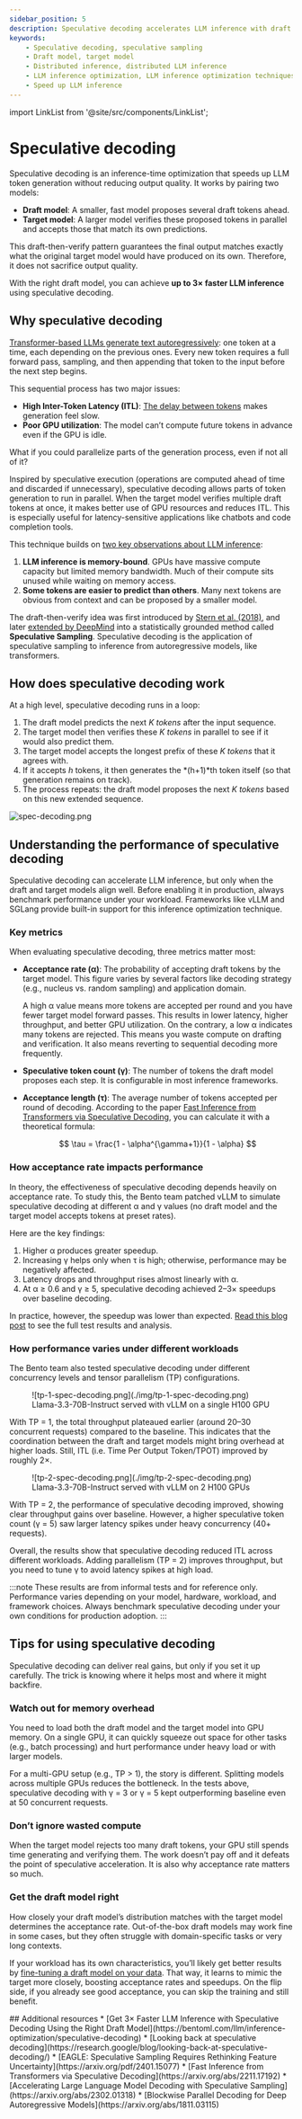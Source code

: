 ```yaml
---
sidebar_position: 5
description: Speculative decoding accelerates LLM inference with draft model predictions verified by the target model.
keywords:
    - Speculative decoding, speculative sampling
    - Draft model, target model
    - Distributed inference, distributed LLM inference
    - LLM inference optimization, LLM inference optimization techniques​
    - Speed up LLM inference
---
```


import LinkList from '@site/src/components/LinkList';

# Speculative decoding

Speculative decoding is an inference-time optimization that speeds up LLM token generation without reducing output quality. It works by pairing two models:

- **Draft model**: A smaller, fast model proposes several draft tokens ahead.
- **Target model**: A larger model verifies these proposed tokens in parallel and accepts those that match its own predictions.

This draft-then-verify pattern guarantees the final output matches exactly what the original target model would have produced on its own. Therefore, it does not sacrifice output quality.

With the right draft model, you can achieve **up to 3× faster LLM inference** using speculative decoding.

## Why speculative decoding

[Transformer-based LLMs generate text autoregressively](../llm-inference-basics/how-does-llm-inference-work#the-two-phases-of-llm-inference): one token at a time, each depending on the previous ones. Every new token requires a full forward pass, sampling, and then appending that token to the input before the next step begins.

This sequential process has two major issues:

- **High Inter-Token Latency (ITL)**: [The delay between tokens](./llm-inference-metrics) makes generation feel slow.
- **Poor GPU utilization**: The model can’t compute future tokens in advance even if the GPU is idle.

What if you could parallelize parts of the generation process, even if not all of it?

Inspired by speculative execution (operations are computed ahead of time and discarded if unnecessary), speculative decoding allows parts of token generation to run in parallel. When the target model verifies multiple draft tokens at once, it makes better use of GPU resources and reduces ITL. This is especially useful for latency-sensitive applications like chatbots and code completion tools.

This technique builds on [two key observations about LLM inference](https://research.google/blog/looking-back-at-speculative-decoding/):

1. **LLM inference is memory-bound**. GPUs have massive compute capacity but limited memory bandwidth. Much of their compute sits unused while waiting on memory access.
2. **Some tokens are easier to predict than others**. Many next tokens are obvious from context and can be proposed by a smaller model.

The draft-then-verify idea was first introduced by [Stern et al. (2018)](https://arxiv.org/abs/1811.03115), and later [extended by DeepMind](https://arxiv.org/pdf/2302.01318) into a statistically grounded method called **Speculative Sampling**. Speculative decoding is the application of speculative sampling to inference from autoregressive models, like transformers.

## How does speculative decoding work

At a high level, speculative decoding runs in a loop:

1. The draft model predicts the next *K tokens* after the input sequence.
2. The target model then verifies these *K tokens* in parallel to see if it would also predict them.
3. The target model accepts the longest prefix of these *K tokens* that it agrees with.
4. If it accepts *h* tokens, it then generates the *(h+1)*th token itself (so that generation remains on track).
5. The process repeats: the draft model proposes the next *K tokens* based on this new extended sequence.

![spec-decoding.png](./img/spec-decoding.png)

## Understanding the performance of speculative decoding

Speculative decoding can accelerate LLM inference, but only when the draft and target models align well. Before enabling it in production, always benchmark performance under your workload. Frameworks like vLLM and SGLang provide built-in support for this inference optimization technique.

### Key metrics

When evaluating speculative decoding, three metrics matter most:

- **Acceptance rate (α)**: The probability of accepting draft tokens by the target model. This figure varies by several factors like decoding strategy (e.g., nucleus vs. random sampling) and application domain.
    
    A high α value means more tokens are accepted per round and you have fewer target model forward passes. This results in lower latency, higher throughput, and better GPU utilization. On the contrary, a low α indicates many tokens are rejected. This means you waste compute on drafting and verification. It also means reverting to sequential decoding more frequently.
    
- **Speculative token count (γ)**: The number of tokens the draft model proposes each step. It is configurable in most inference frameworks.
- **Acceptance length (τ)**: The average number of tokens accepted per round of decoding. According to the paper [Fast Inference from Transformers via Speculative Decoding](https://arxiv.org/pdf/2211.17192), you can calculate it with a theoretical formula:

    $$
    \tau = \frac{1 - \alpha^{\gamma+1}}{1 - \alpha}
    $$
    
### How acceptance rate impacts performance

In theory, the effectiveness of speculative decoding depends heavily on acceptance rate. To study this, the Bento team patched vLLM to simulate speculative decoding at different α and γ values (no draft model and the target model accepts tokens at preset rates).

Here are the key findings:

1. Higher α produces greater speedup.
2. Increasing γ helps only when τ is high; otherwise, performance may be negatively affected.
3. Latency drops and throughput rises almost linearly with α.
4. At α ≥ 0.6 and γ ≥ 5, speculative decoding achieved 2–3× speedups over baseline decoding.

In practice, however, the speedup was lower than expected. [Read this blog post](https://www.bentoml.com/blog/3x-faster-llm-inference-with-speculative-decoding) to see the full test results and analysis.

### How performance varies under different workloads

The Bento team also tested speculative decoding under different concurrency levels and tensor parallelism (TP) configurations.

<figure>
![tp-1-spec-decoding.png](./img/tp-1-spec-decoding.png)
<figcaption>Llama-3.3-70B-Instruct served with vLLM on a single H100 GPU</figcaption>
</figure>

With TP = 1, the total throughput plateaued earlier (around 20–30 concurrent requests) compared to the baseline. This indicates that the coordination between the draft and target models might bring overhead at higher loads. Still, ITL (i.e. Time Per Output Token/TPOT) improved by roughly 2×.

<figure>
![tp-2-spec-decoding.png](./img/tp-2-spec-decoding.png)
<figcaption>Llama-3.3-70B-Instruct served with vLLM on 2 H100 GPUs </figcaption>
</figure>

With TP = 2, the performance of speculative decoding improved, showing clear throughput gains over baseline. However, a higher speculative token count (γ = 5) saw larger latency spikes under heavy concurrency (40+ requests).

Overall, the results show that speculative decoding reduced ITL across different workloads. Adding parallelism (TP = 2) improves throughput, but you need to tune γ to avoid latency spikes at high load.

:::note
These results are from informal tests and for reference only. Performance varies depending on your model, hardware, workload, and framework choices. Always benchmark speculative decoding under your own conditions for production adoption.
:::

## Tips for using speculative decoding

Speculative decoding can deliver real gains, but only if you set it up carefully. The trick is knowing where it helps most and where it might backfire.

### Watch out for memory overhead

You need to load both the draft model and the target model into GPU memory. On a single GPU, it can quickly squeeze out space for other tasks (e.g., batch processing) and hurt performance under heavy load or with larger models.

For a multi-GPU setup (e.g., TP > 1), the story is different. Splitting models across multiple GPUs reduces the bottleneck. In the tests above, speculative decoding with γ = 3 or γ = 5 kept outperforming baseline even at 50 concurrent requests.

### Don’t ignore wasted compute

When the target model rejects too many draft tokens, your GPU still spends time generating and verifying them. The work doesn’t pay off and it defeats the point of speculative acceleration. It is also why acceptance rate matters so much.

### Get the draft model right

How closely your draft model’s distribution matches with the target model determines the acceptance rate. Out-of-the-box draft models may work fine in some cases, but they often struggle with domain-specific tasks or very long contexts.

If your workload has its own characteristics, you’ll likely get better results by [fine-tuning a draft model on your data](https://www.bentoml.com/blog/3x-faster-llm-inference-with-speculative-decoding). That way, it learns to mimic the target more closely, boosting acceptance rates and speedups. On the flip side, if you already see good acceptance, you can skip the training and still benefit.

<LinkList>
  ## Additional resources
  * [Get 3× Faster LLM Inference with Speculative Decoding Using the Right Draft Model](https://bentoml.com/llm/inference-optimization/speculative-decoding)
  * [Looking back at speculative decoding](https://research.google/blog/looking-back-at-speculative-decoding/)
  * [EAGLE: Speculative Sampling Requires Rethinking Feature Uncertainty](https://arxiv.org/pdf/2401.15077)
  * [Fast Inference from Transformers via Speculative Decoding](https://arxiv.org/abs/2211.17192)
  * [Accelerating Large Language Model Decoding with Speculative Sampling](https://arxiv.org/abs/2302.01318)
  * [Blockwise Parallel Decoding for Deep Autoregressive Models](https://arxiv.org/abs/1811.03115)
</LinkList>